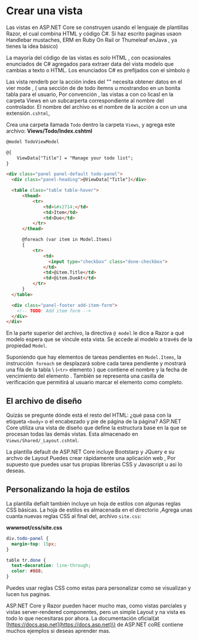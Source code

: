 # Crear una vista

Las vistas en ASP.NET Core se construyen usando el lenguaje de plantillas Razor, el cual combina HTML y código C\#. Si haz escrito paginas usaon Handlebar mustaches, ERM en Ruby On Rail or Thumeleaf enJava , ya tienes la idea básico)

La mayoría del código de las vistas es solo HTML , con ocasionales enunciados de C# agregados para extraer data del vista modelo que cambias a texto o HTML. Los enunciados C# es prefijados con el símbolo `@`

Las vista renderb por la acción indes del "" necesita obtener datos en el vier mode , \( una sección de de todo itemns u mostrandoo en un bonita tabla para el usuario, Por convención , las vistas a con co licasl en la carpeta Views en un subcarperta correspondiente al nombre del controlador. El nombre del archivo es el nombre de la acción a con un una extensión`.cshtml`,

Crea una carpeta llamada `Todo` dentro la carpeta `Views`, y agrega este archivo:
**Views/Todo/Index.cshtml**

```html
@model TodoViewModel

@{
    ViewData["Title"] = "Manage your todo list";
}

<div class="panel panel-default todo-panel">
  <div class="panel-heading">@ViewData["Title"]</div>

  <table class="table table-hover">
      <thead>
          <tr>
              <td>&#x2714;</td>
              <td>Item</td>
              <td>Due</td>
          </tr>
      </thead>

      @foreach (var item in Model.Items)
      {
          <tr>
              <td>
                <input type="checkbox" class="done-checkbox">
              </td>
              <td>@item.Title</td>
              <td>@item.DueAt</td>
          </tr>
      }
  </table>

  <div class="panel-footer add-item-form">
    <!-- TODO: Add item form -->
  </div>
</div>
```

En la parte superior del archivo, la directiva `@ model` le dice a Razor a qué modelo espera que se vincule esta vista. Se accede al modelo a través de la propiedad `Model`.

Suponiendo que hay elementos de tareas pendientes en `Model.Items`, la instrucción` foreach` se desplazará sobre cada tarea pendiente y mostrará una fila de la tabla \ (`<tr>` elemento \) que contiene el nombre y la fecha de vencimiento del elemento . También se representa una casilla de verificación que permitirá al usuario marcar el elemento como completo.

## El archivo de diseño
Quizás se pregunte dónde está el resto del HTML: ¿qué pasa con la etiqueta `<body>` o el encabezado y pie de página de la página? ASP.NET Core utiliza una vista de diseño que define la estructura base en la que se procesan todas las demás vistas. Esta almacenado en `Views/Shared/_Layout.cshtml`.

La plantilla default de ASP.NET Core incluye Bootstarp y JQuery e su archvo de Layout Puedes crear rápidamente una aplicación  web , Por supuesto que puedes usar tus propias librerías CSS y Javascript u asi lo deseas.

## Personalizando la hoja de estilos

La plantilla defialt también incluye un hoja de estilos con algunas reglas CSS básicas. La hoja de estilos es almacenada en el directorio ,Agrega unas cuanta nuevas reglas CSS al final del, archivo `site.css`:

**wwwroot/css/site.css**

```css
div.todo-panel {
  margin-top: 15px;
}

table tr.done {
  text-decoration: line-through;
  color: #888;
}
```

Puedes usar reglas CSS como estas para personalizar como se visualizan y lucen tus paginas.

ASP.NET Core y Razor pueden hacer mucho mas, como vistas parciales y vistas server-rendered componentes, pero un simple Layout y na vista es todo lo que necesitaras por ahora. La documentación oficial\(at [https://docs.asp.net](https://docs.asp.net)\) de ASP.NET coRE contiene muchos ejemplos si deseas aprender mas.
